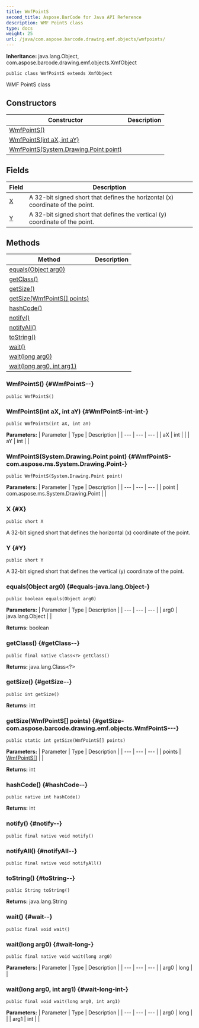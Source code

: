 ```yaml
---
title: WmfPointS
second_title: Aspose.BarCode for Java API Reference
description: WMF PointS class
type: docs
weight: 25
url: /java/com.aspose.barcode.drawing.emf.objects/wmfpoints/
---
```

**Inheritance:**
java.lang.Object, com.aspose.barcode.drawing.emf.objects.XmfObject
```
public class WmfPointS extends XmfObject
```

WMF PointS class
## Constructors

| Constructor | Description |
| --- | --- |
| [WmfPointS()](#WmfPointS--) |  |
| [WmfPointS(int aX, int aY)](#WmfPointS-int-int-) |  |
| [WmfPointS(System.Drawing.Point point)](#WmfPointS-com.aspose.ms.System.Drawing.Point-) |  |
## Fields

| Field | Description |
| --- | --- |
| [X](#X) | A 32-bit signed short that defines the horizontal (x) coordinate of the point. |
| [Y](#Y) | A 32-bit signed short that defines the vertical (y) coordinate of the point. |
## Methods

| Method | Description |
| --- | --- |
| [equals(Object arg0)](#equals-java.lang.Object-) |  |
| [getClass()](#getClass--) |  |
| [getSize()](#getSize--) |  |
| [getSize(WmfPointS[] points)](#getSize-com.aspose.barcode.drawing.emf.objects.WmfPointS---) |  |
| [hashCode()](#hashCode--) |  |
| [notify()](#notify--) |  |
| [notifyAll()](#notifyAll--) |  |
| [toString()](#toString--) |  |
| [wait()](#wait--) |  |
| [wait(long arg0)](#wait-long-) |  |
| [wait(long arg0, int arg1)](#wait-long-int-) |  |
### WmfPointS() {#WmfPointS--}
```
public WmfPointS()
```


### WmfPointS(int aX, int aY) {#WmfPointS-int-int-}
```
public WmfPointS(int aX, int aY)
```


**Parameters:**
| Parameter | Type | Description |
| --- | --- | --- |
| aX | int |  |
| aY | int |  |

### WmfPointS(System.Drawing.Point point) {#WmfPointS-com.aspose.ms.System.Drawing.Point-}
```
public WmfPointS(System.Drawing.Point point)
```


**Parameters:**
| Parameter | Type | Description |
| --- | --- | --- |
| point | com.aspose.ms.System.Drawing.Point |  |

### X {#X}
```
public short X
```


A 32-bit signed short that defines the horizontal (x) coordinate of the point.

### Y {#Y}
```
public short Y
```


A 32-bit signed short that defines the vertical (y) coordinate of the point.

### equals(Object arg0) {#equals-java.lang.Object-}
```
public boolean equals(Object arg0)
```




**Parameters:**
| Parameter | Type | Description |
| --- | --- | --- |
| arg0 | java.lang.Object |  |

**Returns:**
boolean
### getClass() {#getClass--}
```
public final native Class<?> getClass()
```




**Returns:**
java.lang.Class<?>
### getSize() {#getSize--}
```
public int getSize()
```




**Returns:**
int
### getSize(WmfPointS[] points) {#getSize-com.aspose.barcode.drawing.emf.objects.WmfPointS---}
```
public static int getSize(WmfPointS[] points)
```




**Parameters:**
| Parameter | Type | Description |
| --- | --- | --- |
| points | [WmfPointS\[\]](../../com.aspose.barcode.drawing.emf.objects/wmfpoints) |  |

**Returns:**
int
### hashCode() {#hashCode--}
```
public native int hashCode()
```




**Returns:**
int
### notify() {#notify--}
```
public final native void notify()
```




### notifyAll() {#notifyAll--}
```
public final native void notifyAll()
```




### toString() {#toString--}
```
public String toString()
```




**Returns:**
java.lang.String
### wait() {#wait--}
```
public final void wait()
```




### wait(long arg0) {#wait-long-}
```
public final native void wait(long arg0)
```




**Parameters:**
| Parameter | Type | Description |
| --- | --- | --- |
| arg0 | long |  |

### wait(long arg0, int arg1) {#wait-long-int-}
```
public final void wait(long arg0, int arg1)
```




**Parameters:**
| Parameter | Type | Description |
| --- | --- | --- |
| arg0 | long |  |
| arg1 | int |  |

